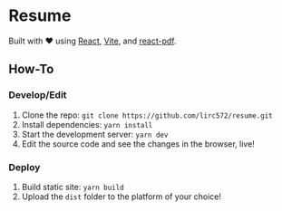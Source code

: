 # Resume

Built with ❤ using [React](https://reactjs.org/), [Vite](https://vitejs.dev/), and [react-pdf](https://react-pdf.org/).

## How-To

### Develop/Edit

1. Clone the repo: `git clone https://github.com/lirc572/resume.git`
2. Install dependencies: `yarn install`
3. Start the development server: `yarn dev`
4. Edit the source code and see the changes in the browser, live!

### Deploy

1. Build static site: `yarn build`
2. Upload the `dist` folder to the platform of your choice!
